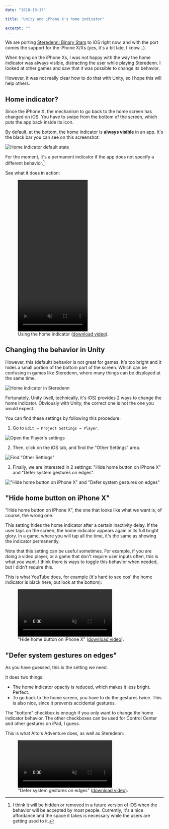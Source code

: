 ```yaml
---
date: "2018-10-17"

title: "Unity and iPhone X's home indicator"

excerpt: ""
---
```


We are porting [Steredenn: Binary Stars](http://steredenn.pixelnest.io/) to iOS right now, and with the port comes the support for the iPhone X/Xs (yes, it's a bit late, I know…).

When trying on the iPhone Xs, I was not happy with the way the home indicator was always visible, distracting the user while playing Steredenn. I looked at other games and saw that it was possible to change its behavior.

However, it was not really clear how to do that with Unity, so I hope this will help others.

## Home indicator?

Since the iPhone X, the mechanism to go back to the home screen has changed on iOS. You have to swipe from the bottom of the screen, which puts the app back inside its icon.

By default, at the bottom, the home indicator is **always visible** in an app. It's the black bar you can see on this screenshot:

![Home indicator default state](/images/posts/2018-10-17/home-indicator.jpg)

For the moment, it's a permanent indicator if the app does not specify a different behavior.[^1]

See what it does in action:

<figure>
  <video src="/images/posts/2018-10-17/action.mp4" width="221.5" height="480" controls muted loop>
    Your browser doesn't support videos. You can download it below.
  </video>
  <figcaption>
    Using the home indicator (<a href="/images/posts/2018-10-17/action.mp4">download video</a>).
  </figcaption>
</figure>

## Changing the behavior in Unity

However, this (default) behavior is not great for games. It's too bright and it hides a small portion of the bottom part of the screen. Which can be confusing in games like Steredenn, where many things can be displayed at the same time.

![Home indicator in Steredenn](/images/posts/2018-10-17/steredenn.jpg)

Fortunately, Unity (well, technically, it's iOS) provides 2 ways to change the home indicator. Obviously with Unity, the correct one is not the one you would expect.

You can find these settings by following this procedure:

1. Go to `Edit → Project Settings → Player`.

![Open the Player's settings](/images/posts/2018-10-17/unity-01.jpg)

2. Then, click on the iOS tab, and find the "Other Settings" area.

![Find "Other Settings"](/images/posts/2018-10-17/unity-02.jpg)

3. Finally, we are interested in 2 settings: "Hide home button on iPhone X" and "Defer system gestures on edges".

!["Hide home button on iPhone X" and "Defer system gestures on edges"](/images/posts/2018-10-17/unity-03.jpg)

## "Hide home button on iPhone X"

"Hide home button on iPhone X", the one that looks like what we want is, of course, the wrong one.

This setting hides the home indicator after a certain inactivity delay. If the user taps on the screen, the home indicator appears again in its full bright glory. In a game, where you will tap all the time, it's the same as showing the indicator permanently.

Note that this setting can be useful sometimes. For example, if you are doing a video player, or a game that don't require user inputs often, this is what you want. I think there is ways to toggle this behavior when needed, but I didn't require this.

This is what YouTube does, for example (it's hard to see cos' the home indicator is black here, but look at the bottom):

<figure>
  <video src="/images/posts/2018-10-17/hide.mp4" controls muted loop>
    Your browser doesn't support videos. You can download it below.
  </video>
  <figcaption>
    "Hide home button on iPhone X" (<a href="/images/posts/2018-10-17/hide.mp4">download video</a>).
  </figcaption>
</figure>

## "Defer system gestures on edges"

As you have guessed, this is the setting we need.

It does two things:

- The home indicator opacity is reduced, which makes it less bright. Perfect.
- To go back to the home screen, you have to do the gestures twice. This is also nice, since it prevents accidental gestures.

The "bottom" checkbox is enough if you only want to change the home indicator behavior. The other checkboxes can be used for Control Center and other gestures on iPad, I guess.

This is what Alto's Adventure does, as well as Steredenn:

<figure>
  <video src="/images/posts/2018-10-17/defer.mp4" controls muted loop>
    Your browser doesn't support videos. You can download it below.
  </video>
  <figcaption>
    "Defer system gestures on edges" (<a href="/images/posts/2018-10-17/defer.mp4">download video</a>).
  </figcaption>
</figure>

[^1]:  I think it will be hidden or removed in a future version of iOS when the behavior will be accepted by most people. Currently, it's a nice affordance and the space it takes is necessary while the users are getting used to it.
